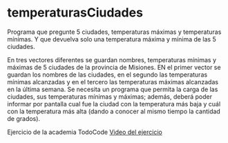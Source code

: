 # temperaturasCiudades
Programa que pregunte 5 ciudades, temperaturas máximas y temperaturas mínimas. Y que devuelva solo una temperatura máxima y mínima de las 5 ciudades.


En tres vectores diferentes se guardan nombres, temperaturas mínimas y máximas
de 5 ciudades de la provincia de Misiones. EN el primer vector se guardan los nombres de
las ciudades, en el segundo las temperaturas mínimas alcanzadas y en el tercero las
temperaturas máximas alcanzadas en la última semana. Se necesita un programa que
permita la carga de las ciudades, sus temperaturas mínimas y máximas; además, deberá
poder informar por pantalla cual fue la ciudad con la temperatura más baja y cuál con la
temperatura más alta (dando a conocer al mismo tiempo la cantidad de grados).

Ejercicio de la academia TodoCode
<a href="https://www.youtube.com/watch?v=b-XbBZFS35M" target="_blank">Video del ejercicio</a>

